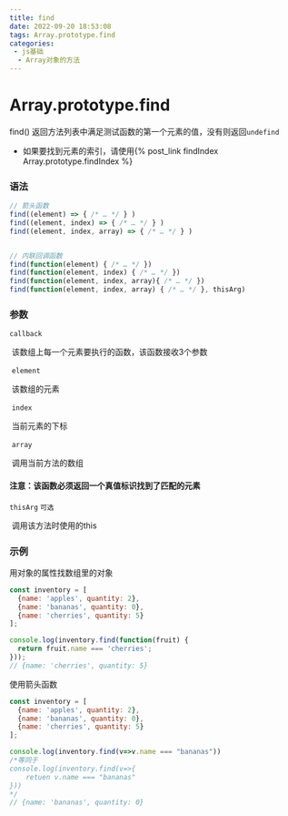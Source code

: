 ```yaml
---
title: find
date: 2022-09-20 18:53:08
tags: Array.prototype.find
categories:
 - js基础
  - Array对象的方法
---
```


# Array.prototype.find

find() 返回方法列表中满足测试函数的第一个元素的值，没有则返回`undefind`

- 如果要找到元素的索引，请使用{% post_link findIndex Array.prototype.findIndex %}

### 语法

```javascript
// 箭头函数
find((element) => { /* … */ } )
find((element, index) => { /* … */ } )
find((element, index, array) => { /* … */ } )


// 内联回调函数
find(function(element) { /* … */ })
find(function(element, index) { /* … */ })
find(function(element, index, array){ /* … */ })
find(function(element, index, array) { /* … */ }, thisArg)
```

### 参数

`callback`

​	该数组上每一个元素要执行的函数，该函数接收3个参数

​	`element`

​		该数组的元素

​	`index`

​		当前元素的下标

​	`array`

​		调用当前方法的数组

#### 注意：该函数必须返回一个真值标识找到了匹配的元素

`thisArg`		`可选`

​	调用该方法时使用的this

### 示例

用对象的属性找数组里的对象

```javascript
const inventory = [
  {name: 'apples', quantity: 2},
  {name: 'bananas', quantity: 0},
  {name: 'cherries', quantity: 5}
];

console.log(inventory.find(function(fruit) {
  return fruit.name === 'cherries';
}));
// {name: 'cherries', quantity: 5}
```

使用箭头函数

```javascript
const inventory = [
  {name: 'apples', quantity: 2},
  {name: 'bananas', quantity: 0},
  {name: 'cherries', quantity: 5}
];

console.log(inventory.find(v=>v.name === "bananas"))  
/*等同于 
console.log(inventory.find(v=>{
	retuen v.name === "bananas" 
}))
*/
// {name: 'bananas', quantity: 0}
```

